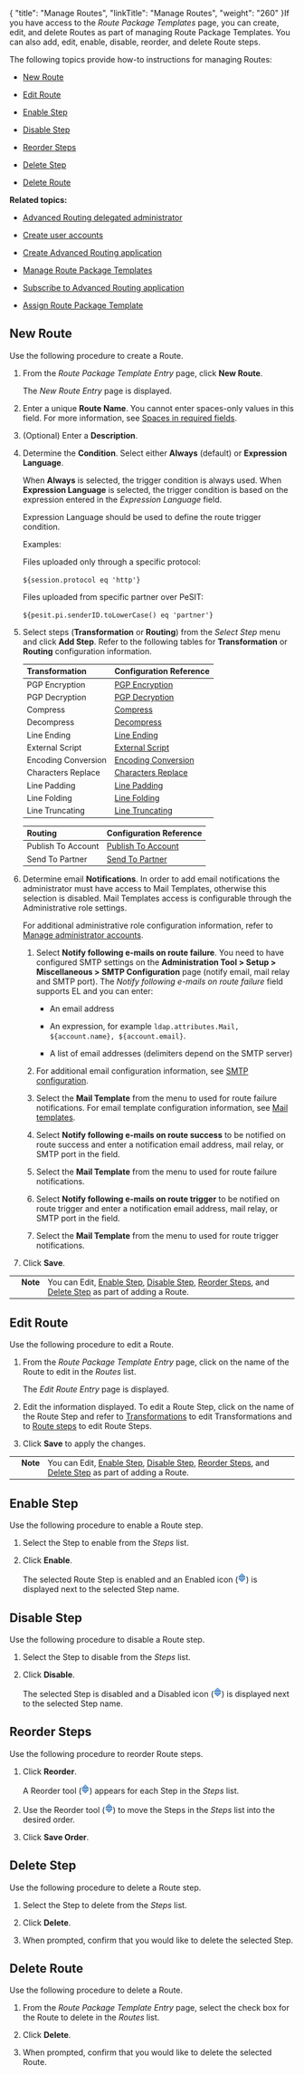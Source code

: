 {
    "title": "Manage Routes",
    "linkTitle": "Manage Routes",
    "weight": "260"
}If you have access to the *Route Package Templates* page, you can create, edit, and delete Routes as part of managing Route Package Templates. You can also add, edit, enable, disable, reorder, and delete Route steps.



The following topics provide how-to instructions for managing Routes:



-   [New Route](#new)

-   [Edit Route](#edit)

-   [Enable Step](#enable)

-   [Disable Step](#disable)

-   [Reorder Steps](#reorder)

-   [Delete Step](#delete)

-   [Delete Route](#delete_route)



**Related topics:**



-   [Advanced Routing delegated administrator](../t_st_create_delegated_administrator2)

-   [Create user accounts](../t_st_create_user_accounts)

-   [Create Advanced Routing application](../t_st_create_advanced_routing_application)

-   [Manage Route Package Templates](../t_st_manage_route_package_templates)

-   [Subscribe to Advanced Routing application](../t_st_subscribe_advanced_routing_application)

-   [Assign Route Package Template](../t_st_assign_route_package_template)



## <span id="New"></span>New Route



Use the following procedure to create a Route.



1.  From the *Route Package Template Entry* page, click **New Route**.  

    The *New Route Entry* page is displayed.



2.  Enter a unique **Route Name**. You cannot enter spaces-only values in this field. For more information, see [Spaces in required fields](../../../accounts/useraccounts/t_st_create_user_account).



3.  (Optional) Enter a **Description**.



4.  Determine the **Condition**. Select either **Always** (default) or **Expression Language**.  

    When **Always** is selected, the trigger condition is always used. When **Expression Language** is selected, the trigger condition is based on the expression entered in the *Expression Language* field.  

    Expression Language should be used to define the route trigger condition.  

    Examples:  

    Files uploaded only through a specific protocol:   

    `${session.protocol eq 'http'}`

      

    Files uploaded from specific partner over PeSIT:   

    `${pesit.pi.senderID.toLowerCase() eq 'partner'}`



5.  Select steps (**Transformation** or **Routing**) from the *Select Step* menu and click **Add Step**. Refer to the following tables for **Transformation** or **Routing** configuration information.



    <table cellspacing="0">   <col/>   <col/>   <thead>      <tr>         <th>Transformation</th>         <th>Configuration Reference</th>      </tr>   </thead>   <tbody>      <tr>         <td>PGP Encryption         </td>         <td><a href="../../c_st_route_step_transformations/t_st_pgp_encryption">PGP Encryption</a>         </td>      </tr>      <tr>         <td>PGP Decryption         </td>         <td><a href="../../c_st_route_step_transformations/t_st_pgp_decryption">PGP Decryption</a>         </td>      </tr>      <tr>         <td>Compress         </td>         <td><a href="../../c_st_route_step_transformations/t_st_compress">Compress</a>         </td>      </tr>      <tr>         <td>Decompress         </td>         <td><a href="../../c_st_route_step_transformations/t_st_decompress">Decompress</a>         </td>      </tr>      <tr>         <td>Line Ending         </td>         <td><a href="../../c_st_route_step_transformations/t_st_line_ending">Line Ending</a>         </td>      </tr>      <tr>         <td>External Script         </td>         <td><a href="../../c_st_route_step_transformations/t_st_external_script">External Script</a>         </td>      </tr>      <tr>         <td>Encoding Conversion         </td>         <td><a href="../../c_st_route_step_transformations/t_st_charset_conversion">Encoding Conversion</a>         </td>      </tr>      <tr>         <td>Characters Replace         </td>         <td><a href="../../c_st_route_step_transformations/t_st_replace">Characters Replace</a>         </td>      </tr>      <tr>         <td>Line Padding         </td>         <td><a href="../../c_st_route_step_transformations/t_st_line_padding">Line Padding</a>         </td>      </tr>      <tr>         <td>Line Folding         </td>         <td><a href="../../c_st_route_step_transformations/t_st_file_folding">Line Folding</a>         </td>      </tr>      <tr>         <td>Line Truncating         </td>         <td><a href="../../c_st_route_step_transformations/t_st_line_truncating">Line Truncating</a>         </td>      </tr>   </tbody></table>



    <table cellspacing="0">   <col/>   <col/>   <thead>      <tr>         <th>Routing</th>         <th>Configuration Reference</th>      </tr>   </thead>   <tbody>      <tr>         <td>Publish To Account         </td>         <td><a href="../../c_st_route_steps/t_st_publish_to_account">Publish To Account</a>         </td>      </tr>      <tr>         <td>Send To Partner         </td>         <td><a href="../../c_st_route_steps/t_st_send_to_partner">Send To Partner</a>         </td>      </tr>   </tbody></table>



6.  Determine email **Notifications**. In order to add email notifications the administrator must have access to Mail Templates, otherwise this selection is disabled. Mail Templates access is configurable through the Administrative role settings.

    For additional administrative role configuration information, refer to [Manage administrator accounts](../../../c_st_advancedaccountadministration/c_st_manageadministratoraccounts).

    1.  Select **Notify following e-mails on route failure**. You need to have configured SMTP settings on the **Administration Tool > Setup > Miscellaneous > SMTP Configuration** page (notify email, mail relay and SMTP port). The *Notify following e-mails on route failure* field supports EL and you can enter:

        -   An email address

        -   An expression, for example `ldap.attributes.Mail, ${account.name}, ${account.email}`.

        -   A list of email addresses (delimiters depend on the SMTP server)

    2.  For additional email configuration information, see [SMTP configuration](../../../c_st_setup/c_st_miscellaneousconfiguration/t_st_smtpconfiguration).

    3.  Select the **Mail Template** from the menu to used for route failure notifications. For email template configuration information, see [Mail templates](../../../c_st_setup/t_st_mailtemplates).

    4.  Select **Notify following e-mails on route success** to be notified on route success and enter a notification email address, mail relay, or SMTP port in the field.

    5.  Select the **Mail Template** from the menu to used for route failure notifications.

    6.  Select **Notify following e-mails on route trigger** to be notified on route trigger and enter a notification email address, mail relay, or SMTP port in the field.

    7.  Select the **Mail Template** from the menu to used for route trigger notifications.



7.  Click **Save**.



<table cellpadding="0" cellspacing="0">
   <col/>
   <col/>
   <col/>
      <tr>
         <td valign="top">         </td>
         <td valign="top"><span><b>Note</b></span>
         </td>
         <td data-mc-autonum="&lt;b&gt;Note&lt;/b&gt;" valign="top">You can Edit, <a href="#enable">Enable Step</a>, <a href="#disable">Disable Step</a>, <a href="#reorder">Reorder Steps</a>, and <a href="#delete">Delete Step</a> as part of adding a Route.            </td>
      </tr>
</table>



## <span id="Edit"></span>Edit Route



Use the following procedure to edit a Route.



1.  From the *Route Package Template Entry* page, click on the name of the Route to edit in the *Routes* list.  

    The *Edit Route Entry* page is displayed.

2.  Edit the information displayed. To edit a Route Step, click on the name of the Route Step and refer to [Transformations](../../c_st_route_step_transformations) to edit Transformations and to [Route steps](../../c_st_route_steps) to edit Route Steps.

3.  Click **Save** to apply the changes.



<table cellpadding="0" cellspacing="0">
   <col/>
   <col/>
   <col/>
      <tr>
         <td valign="top">         </td>
         <td valign="top"><span><b>Note</b></span>
         </td>
         <td data-mc-autonum="&lt;b&gt;Note&lt;/b&gt;" valign="top">You can Edit, <a href="#enable">Enable Step</a>, <a href="#disable">Disable Step</a>, <a href="#reorder">Reorder Steps</a>, and <a href="#delete">Delete Step</a> as part of adding a Route.            </td>
      </tr>
</table>



## <span id="Enable"></span>Enable Step



Use the following procedure to enable a Route step.



1.  Select the Step to enable from the *Steps* list.

2.  Click **Enable**.  

    The selected Route Step is enabled and an Enabled icon (![Enabled](reordericon.png)) is displayed next to the selected Step name.



## <span id="Disable"></span>Disable Step



Use the following procedure to disable a Route step.



1.  Select the Step to disable from the *Steps* list.

2.  Click **Disable**.  

    The selected Step is disabled and a Disabled icon (![Disabled](reordericon.png)) is displayed next to the selected Step name.



## <span id="Reorder"></span>Reorder Steps



Use the following procedure to reorder Route steps.



1.  Click **Reorder**.  

    A Reorder tool (![Reorder](reordericon.png)) appears for each Step in the *Steps* list.

2.  Use the Reorder tool (![Reorder](reordericon.png)) to move the Steps in the *Steps* list into the desired order.

3.  Click **Save Order**.



## <span id="Delete"></span>Delete Step



Use the following procedure to delete a Route step.



1.  Select the Step to delete from the *Steps* list.

2.  Click **Delete**.

3.  When prompted, confirm that you would like to delete the selected Step.



## <span id="Delete_route"></span>Delete Route



Use the following procedure to delete a Route.



1.  From the *Route Package Template Entry* page, select the check box for the Route to delete in the *Routes* list.

2.  Click **Delete**.

3.  When prompted, confirm that you would like to delete the selected Route.

